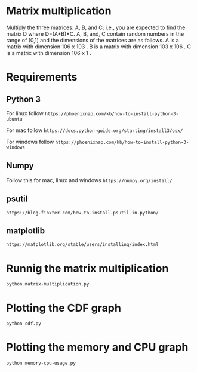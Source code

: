 # Matrix multiplication
Multiply the three matrices: A, B, and C;  i.e., you are expected to find the matrix D where D=(A*B)*C.  A, B, and, C contain random numbers in the range of (0,1) and the dimensions of the matrices are as follows.  A is a matrix with dimension 106  x 103 .  B is a matrix with dimension 103  x 106 . C is a matrix with dimension 106  x 1 .

# Requirements

## Python 3

For linux follow ```https://phoenixnap.com/kb/how-to-install-python-3-ubuntu```

For mac follow ```https://docs.python-guide.org/starting/install3/osx/```

For windows follow ```https://phoenixnap.com/kb/how-to-install-python-3-windows```


## Numpy

Follow this for mac, linux and windows ```https://numpy.org/install/```

## psutil

```https://blog.finxter.com/how-to-install-psutil-in-python/```

## matplotlib
```https://matplotlib.org/stable/users/installing/index.html```

# Runnig the matrix multiplication

```python matrix-multiplication.py```

# Plotting the CDF graph
```python cdf.py```

# Plotting the memory and CPU graph

```python memory-cpu-usage.py```
